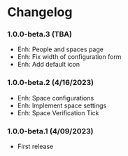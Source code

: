 Changelog
=========
### 1.0.0-beta.3 (TBA)
- Enh: People and spaces page
- Enh: Fix width of configuration form
- Enh: Add default icon

### 1.0.0-beta.2 (4/16/2023)
- Enh: Space configurations
- Enh: Implement space settings
- Enh: Space Verification Tick

### 1.0.0-beta.1 (4/09/2023)
- First release
